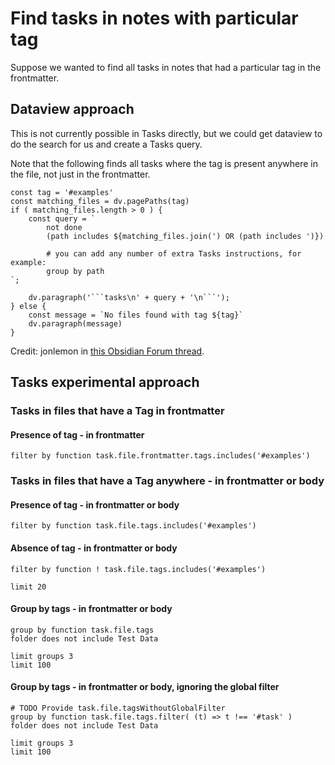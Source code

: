 # Find tasks in notes with particular tag

Suppose we wanted to find all tasks in notes that had a particular tag in the frontmatter.

## Dataview approach

This is not currently possible in Tasks directly, but we could get dataview to do the search for us and create a Tasks query.

Note that the following finds all tasks where the tag is present anywhere in the file, not just in the frontmatter.

```dataviewjs
const tag = '#examples'
const matching_files = dv.pagePaths(tag)
if ( matching_files.length > 0 ) {
    const query = `
        not done
        (path includes ${matching_files.join(') OR (path includes ')})

        # you can add any number of extra Tasks instructions, for example:
        group by path
`;

    dv.paragraph('```tasks\n' + query + '\n```');
} else {
    const message = `No files found with tag ${tag}`
    dv.paragraph(message)
}
```

Credit: jonlemon in [this Obsidian Forum thread](https://forum.obsidian.md/t/how-can-i-list-tasks-from-all-notes-with-a-certain-tag-using-the-tasks-plugin/44634).

## Tasks experimental approach

### Tasks in files that have a Tag in frontmatter

#### Presence of tag - in frontmatter

```tasks
filter by function task.file.frontmatter.tags.includes('#examples')
```

### Tasks in files that have a Tag anywhere - in frontmatter or body

#### Presence of tag - in frontmatter or body

```tasks
filter by function task.file.tags.includes('#examples')
```

#### Absence of tag - in frontmatter or body

```tasks
filter by function ! task.file.tags.includes('#examples')

limit 20
```

#### Group by tags - in frontmatter or body

```tasks
group by function task.file.tags
folder does not include Test Data

limit groups 3
limit 100
```

#### Group by tags - in frontmatter or body, ignoring the global filter

```tasks
# TODO Provide task.file.tagsWithoutGlobalFilter
group by function task.file.tags.filter( (t) => t !== '#task' )
folder does not include Test Data

limit groups 3
limit 100
```
